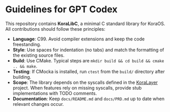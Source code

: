 # Guidelines for GPT Codex

This repository contains **KoraLibC**, a minimal C standard library for KoraOS.
All contributions should follow these principles:

- **Language**: C99. Avoid compiler extensions and keep the code freestanding.
- **Style**: Use spaces for indentation (no tabs) and match the formatting of the
  existing source files.
- **Build**: Use CMake. Typical steps are `mkdir build && cd build && cmake .. && make`.
- **Testing**: If CMocka is installed, run `ctest` from the `build/` directory
  after building.
- **Scope**: The library depends on the syscalls defined in the
  [KoraLayer](https://github.com/lazerlabs/koralayer) project. When features rely
  on missing syscalls, provide stub implementations with TODO comments.
- **Documentation**: Keep `docs/README.md` and `docs/PRD.md` up to date when
  relevant changes occur.

